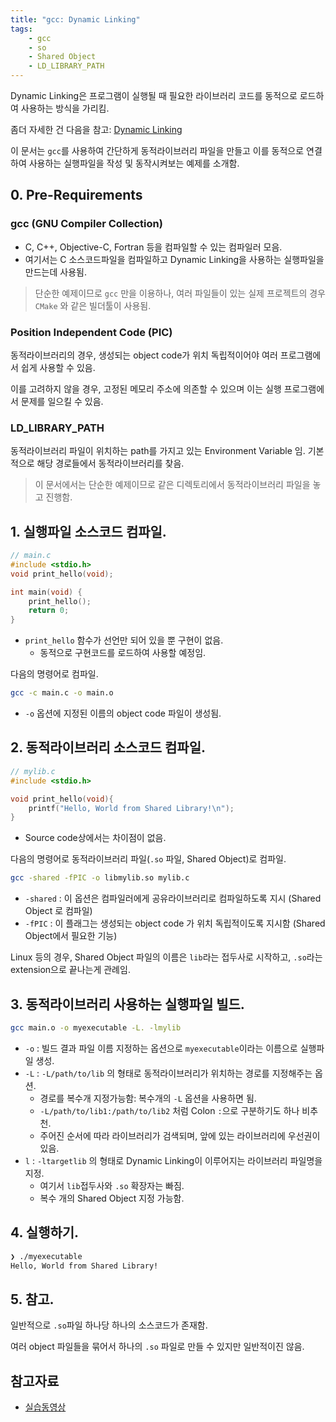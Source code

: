```yaml
---
title: "gcc: Dynamic Linking"
tags:
    - gcc
    - so
    - Shared Object
    - LD_LIBRARY_PATH 
---
```


Dynamic Linking은 프로그램이 실행될 때 필요한 라이브러리 코드를 동적으로 로드하여 사용하는 방식을 가리킴.

좀더 자세한 건 다음을 참고: [Dynamic Linking](../ch05/ch05_11_01_program_execution.md#4-dynamic-linking)

이 문서는 `gcc`를 사용하여 간단하게 동적라이브러리 파일을 만들고 이를 동적으로 연결하여 사용하는 실행파일을 작성 및 동작시켜보는 예제를 소개함.

## 0. Pre-Requirements

### gcc (GNU Compiler Collection)

* C, C++, Objective-C, Fortran 등을 컴파일할 수 있는 컴파일러 모음.
* 여기서는 C 소스코드파일을 컴파일하고 Dynamic Linking을 사용하는 실행파일을 만드는데 사용됨.

> 단순한 예제이므로 `gcc` 만을 이용하나, 여러 파일들이 있는 실제 프로젝트의 경우 `CMake` 와 같은 빌더툴이 사용됨.

### Position Independent Code (PIC)

동적라이브러리의 경우, 생성되는 object code가 위치 독립적이어야 여러 프로그램에서 쉽게 사용할 수 있음.

이를 고려하지 않을 경우, 고정된 메모리 주소에 의존할 수 있으며 이는 실행 프로그램에서 문제를 일으킬 수 있음.

### LD_LIBRARY_PATH

동적라이브러리 파일이 위치하는 path를 가지고 있는 Environment Variable 임. 기본적으로 해당 경로들에서 동적라이브러리를 찾음.

> 이 문서에서는 단순한 예제이므로 같은 디렉토리에서 동적라이브러리 파일을 놓고 진행함.

## 1. 실행파일 소스코드 컴파일.

```c linenums="1"
// main.c
#include <stdio.h>
void print_hello(void);

int main(void) {
    print_hello();
    return 0;
}
```

* `print_hello` 함수가 선언만 되어 있을 뿐 구현이 없음.
    * 동적으로 구현코드를 로드하여 사용할 예정임.

다음의 명령어로 컴파일.

```bash
gcc -c main.c -o main.o
```

* `-o` 옵션에 지정된 이름의 object code 파일이 생성됨.

## 2. 동적라이브러리 소스코드 컴파일.

```c linenums="1"
// mylib.c
#include <stdio.h>

void print_hello(void){
	printf("Hello, World from Shared Library!\n");
}
```

* Source code상에서는 차이점이 없음.

다음의 명령어로 동적라이브러리 파일(`.so` 파일, Shared Object)로 컴파일.

```bash
gcc -shared -fPIC -o libmylib.so mylib.c
```

* `-shared` : 이 옵션은 컴파일러에게 공유라이브러리로 컴파일하도록 지시 (Shared Object 로 컴파일)
* `-fPIC` : 이 플래그는 생성되는 object code 가 위치 독립적이도록 지시함 (Shared Object에서 필요한 기능)

Linux 등의 경우, Shared Object 파일의 이름은 `lib`라는 접두사로 시작하고, `.so`라는 extension으로 끝나는게 관례임.

## 3. 동적라이브러리 사용하는 실행파일 빌드.

```bash
gcc main.o -o myexecutable -L. -lmylib
```

* `-o` : 빌드 결과 파일 이름 지정하는 옵션으로 `myexecutable`이라는 이름으로 실행파일 생성.
* `-L` : `-L/path/to/lib` 의 형태로 동적라이브러리가 위치하는 경로를 지정해주는 옵션.
    * 경로를 복수개 지정가능함: 복수개의 `-L` 옵션을 사용하면 됨.
    * `-L/path/to/lib1:/path/to/lib2` 처럼 Colon `:`으로 구분하기도 하나 비추천.
    * 주어진 순서에 따라 라이브러리가 검색되며, 앞에 있는 라이브러리에 우선권이 있음. 
* `l` : `-ltargetlib` 의 형태로 Dynamic Linking이 이루어지는 라이브러리 파일명을 지정. 
    * 여기서 `lib`접두사와 `.so` 확장자는 빠짐.
    * 복수 개의 Shared Object 지정 가능함.
 
 ## 4. 실행하기.

 ```bash
 ❯ ./myexecutable
Hello, World from Shared Library!
 ```

## 5. 참고.

일반적으로 `.so`파일 하나당 하나의 소스코드가 존재함.

여러 object 파일들을 묶어서 하나의 `.so` 파일로 만들 수 있지만 일반적이진 않음.

## 참고자료

* [실습동영상](https://youtu.be/eA48Y59AvVo)
